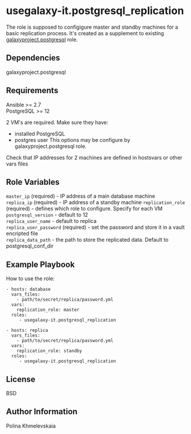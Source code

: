 usegalaxy-it.postgresql_replication
=========
The role is supposed to configigure master and standby machines for a basic replication process. It's created as a supplement to existing [galaxyproject.postgresql](https://github.com/galaxyproject/ansible-postgresql) role. 

Dependencies
-------
galaxyproject.postgresql

Requirements
------------

Ansible >= 2.7  
PostgreSQL >= 12  
 
2 VM's are required. Make sure they have:  
- installed PostgreSQL
- postgres user
This options may be configure by galaxyproject.postgresql role.

Check that IP addresses for 2 machines are defined in hostsvars or other vars files

Role Variables
--------------
`master_ip` (required) - IP address of a main database machine  
`replica_ip` (required) - IP address of a standby machine
`replication_role` (required) - defines which role to configure. Specify for each VM  
`postgresql_version` - default to 12  
`replica_user_name` - default to replica  
`replica_user_password` (required) - set the password and store it in a vault encripted file  
`replica_data_path` - the path to store the replicated data. Default to postgresql_conf_dir  


Example Playbook
----------------

How to use the role:

    - hosts: database
      vars_files:
        - path/to/secret/replica/password.yml
      vars: 
        replication_role: master
      roles:
         - usegalaxy-it.postgresql_replication

    - hosts: replica
      vars_files:
        - path/to/secret/replica/password.yml
      vars: 
        replication_role: standby
      roles:
         - usegalaxy-it.postgresql_replication


License
-------

BSD

Author Information
------------------

Polina Khmelevskaia